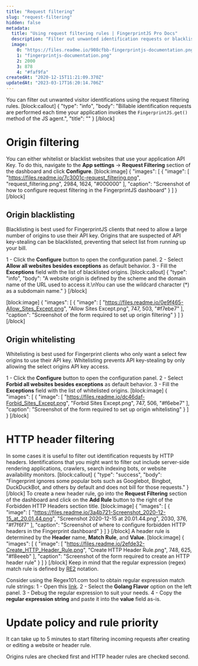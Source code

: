 ```yaml
---
title: "Request filtering"
slug: "request-filtering"
hidden: false
metadata: 
  title: "Using request filtering rules | FingerprintJS Pro Docs"
  description: "Filter out unwanted identification requests or blacklist and whitelist application token origins using custom request filtering rules."
  image: 
    0: "https://files.readme.io/908cfbb-fingerprintjs-documentation.png"
    1: "fingerprintjs-documentation.png"
    2: 2000
    3: 878
    4: "#faf9fa"
createdAt: "2020-12-15T11:21:09.370Z"
updatedAt: "2023-03-17T16:20:14.706Z"
---
```

You can filter out unwanted visitor identifications using the request filtering rules.
[block:callout]
{
  "type": "info",
  "body": "Billable identification requests are performed each time your application invokes the `FingerprintJS.get()` method of the JS agent.",
  "title": ""
}
[/block]
# Origin filtering

You can either whitelist or blacklist websites that use your application API Key. To do this, navigate to the **App settings** -> **Request Filtering** section of the dashboard and click **Configure**.
[block:image]
{
  "images": [
    {
      "image": [
        "https://files.readme.io/7c3001c-request_filtering.png",
        "request_filtering.png",
        2984,
        1624,
        "#000000"
      ],
      "caption": "Screenshot of how to configure request filtering in the FingerprintJS dashboard"
    }
  ]
}
[/block]
## Origin blacklisting

Blacklisting is best used for FingerprintJS clients that need to allow a large number of origins to use their API key. Origins that are suspected of API key-stealing can be blacklisted, preventing that select list from running up your bill.

1 - Click the **Configure** button to open the configuration panel.
2 - Select **Allow all websites besides exceptions** as default behavior.
3 - Fill the **Exceptions** field with the list of blacklisted origins.
[block:callout]
{
  "type": "info",
  "body": "A website origin is defined by the scheme and the domain name of the URL used to access it.\nYou can use the wildcard character (*) as a subdomain name."
}
[/block]

[block:image]
{
  "images": [
    {
      "image": [
        "https://files.readme.io/0e9f465-Allow_Sites_Except.png",
        "Allow Sites Except.png",
        747,
        503,
        "#f7ebe7"
      ],
      "caption": "Screenshot of the form required to set up origin filtering"
    }
  ]
}
[/block]
## Origin whitelisting

Whitelisting is best used for Fingerprint clients who only want a select few origins to use their API key. Whitelisting prevents API key-stealing by only allowing the select origins API key access. 

1 - Click the **Configure** button to open the configuration panel.
2 - Select **Forbid all websites besides exceptions** as default behavior.
3 - Fill the **Exceptions** field with the list of whitelisted origins.
[block:image]
{
  "images": [
    {
      "image": [
        "https://files.readme.io/dc46daf-Forbid_Sites_Except.png",
        "Forbid Sites Except.png",
        747,
        506,
        "#f6ebe7"
      ],
      "caption": "Screenshot of the form required to set up origin whitelisting"
    }
  ]
}
[/block]
# HTTP header filtering

In some cases it is useful to filter out identification requests by HTTP headers. Identifications that you might want to filter out include server-side rendering applications, crawlers, search indexing bots, or website availability monitors.
[block:callout]
{
  "type": "success",
  "body": "Fingerprint ignores some popular bots such as Googlebot, Bingbot, DuckDuckBot, and others by default and does not bill for those requests."
}
[/block]
To create a new header rule, go into the **Request Filtering** section of the dashboard and click on the **Add Rule** button to the right of the Forbidden HTTP Headers section title.
[block:image]
{
  "images": [
    {
      "image": [
        "https://files.readme.io/3a4b721-Screenshot_2020-12-15_at_20.01.44.png",
        "Screenshot 2020-12-15 at 20.01.44.png",
        2030,
        376,
        "#f7f6f7"
      ],
      "caption": "Screenshot of where to configure forbidden HTTP headers in the Fingerprint dashboard"
    }
  ]
}
[/block]
A header rule is determined by the **Header** name, **Match Rule**, and **Value**.
[block:image]
{
  "images": [
    {
      "image": [
        "https://files.readme.io/2efde32-Create_HTTP_Header_Rule.png",
        "Create HTTP Header Rule.png",
        748,
        625,
        "#f8eeeb"
      ],
      "caption": "Screenshot of the form required to create an HTTP header rule"
    }
  ]
}
[/block]
Keep in mind that the regular expression (regex) match rule is defined by [RE2](https://github.com/google/re2) notation.

Consider using the Regex101.com tool to obtain regular expression match rule strings:
1 - Open this [link](https://regex101.com/).
2 - Select the **Golang Flavor** option on the left panel.
3 - Debug the regular expression to suit your needs.
4 - Copy the **regular expression string** and paste it into the **value** field as-is.

# Update policy and rule priority

It can take up to 5 minutes to start filtering incoming requests after creating or editing a website or header rule.

Origins rules are checked first and HTTP header rules are checked second.